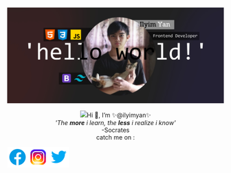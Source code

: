 ![plot](./img/jumbotron.jpg)
<p align="center">
<img src="https://github.com/ilyimyan/ilyimyan/blob/main/gif/meow_code.gif" width="60">Hi 👋, I’m ✨@ilyimyan✨<br>
 <i>'The <b>more</b> i learn, the <b>less</b> i realize i know'</i><br>
-Socrates<br>
 catch me on :

[![facebook](/img/facebook.png 'Ilyim')](https://web.facebook.com/profile.php?id=100028377257427)[![instagram](/img/instagram.png 'ilyim_yan')](https://www.instagram.com/saroyan_yan/)[![twitter](/img/twitter.png '@ilyim_yan')](https://twitter.com/ilyimyan_yan)

